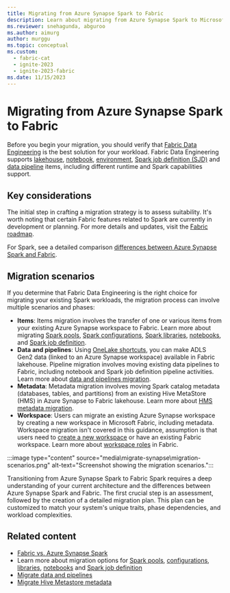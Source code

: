 ```yaml
---
title: Migrating from Azure Synapse Spark to Fabric
description: Learn about migrating from Azure Synapse Spark to Microsoft Fabric, including key considerations and different migration scenarios.
ms.reviewer: snehagunda, abguroo
ms.author: aimurg
author: murggu
ms.topic: conceptual
ms.custom:
  - fabric-cat
  - ignite-2023
  - ignite-2023-fabric
ms.date: 11/15/2023
---
```


# Migrating from Azure Synapse Spark to Fabric

Before you begin your migration, you should verify that [Fabric Data Engineering](data-engineering-overview.md) is the best solution for your workload. Fabric Data Engineering supports [lakehouse](lakehouse-overview.md), [notebook](how-to-use-notebook.md), [environment](create-and-use-environment.md), [Spark job definition (SJD)](spark-job-definition.md) and [data pipeline](../data-factory/data-factory-overview.md) items, including different runtime and Spark capabilities support.

## Key considerations

The initial step in crafting a migration strategy is to assess suitability. It's worth noting that certain Fabric features related to Spark are currently in development or planning. For more details and updates, visit the [Fabric roadmap](/fabric/release-plan/). 

For Spark, see a detailed comparison [differences between Azure Synapse Spark and Fabric](comparison-between-fabric-and-azure-synapse-spark.md).

## Migration scenarios

If you determine that Fabric Data Engineering is the right choice for migrating your existing Spark workloads, the migration process can involve multiple scenarios and phases:

* **Items**: Items migration involves the transfer of one or various items from your existing Azure Synapse workspace to Fabric. Learn more about migrating [Spark pools](migrate-synapse-spark-pools.md), [Spark configurations](migrate-synapse-spark-configurations.md), [Spark libraries](migrate-synapse-spark-libraries.md), [notebooks](migrate-synapse-notebooks.md), and [Spark job definition](migrate-synapse-spark-job-definition.md).
* **Data and pipelines**: Using [OneLake shortcuts](../onelake/create-adls-shortcut.md), you can make ADLS Gen2 data (linked to an Azure Synapse workspace) available in Fabric lakehouse. Pipeline migration involves moving existing data pipelines to Fabric, including notebook and Spark job definition pipeline activities. Learn more about [data and pipelines migration](migrate-synapse-data-pipelines.md).
* **Metadata**: Metadata migration involves moving Spark catalog metadata (databases, tables, and partitions) from an existing Hive MetaStore (HMS) in Azure Synapse to Fabric lakehouse. Learn more about [HMS metadata migration](migrate-synapse-hms-metadata.md).
* **Workspace**: Users can migrate an existing Azure Synapse workspace by creating a new workspace in Microsoft Fabric, including metadata. Workspace migration isn't covered in this guidance, assumption is that users need to [create a new workspace](../get-started/create-workspaces.md) or have an existing Fabric workspace. Learn more about [workspace roles](../get-started/roles-workspaces.md) in Fabric.

:::image type="content" source="media\migrate-synapse\migration-scenarios.png" alt-text="Screenshot showing the migration scenarios.":::

Transitioning from Azure Synapse Spark to Fabric Spark requires a deep understanding of your current architecture and the differences between Azure Synapse Spark and Fabric. The first crucial step is an assessment, followed by the creation of a detailed migration plan. This plan can be customized to match your system's unique traits, phase dependencies, and workload complexities.

## Related content

- [Fabric vs. Azure Synapse Spark](comparison-between-fabric-and-azure-synapse-spark.md)
- Learn more about migration options for [Spark pools](migrate-synapse-spark-pools.md), [configurations](migrate-synapse-spark-configurations.md), [libraries](migrate-synapse-spark-libraries.md), [notebooks](migrate-synapse-notebooks.md) and [Spark job definition](migrate-synapse-spark-job-definition.md)
- [Migrate data and pipelines](migrate-synapse-data-pipelines.md)
- [Migrate Hive Metastore metadata](migrate-synapse-hms-metadata.md)
